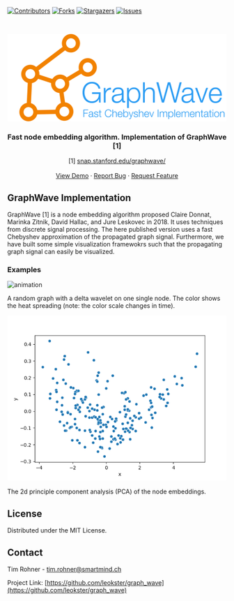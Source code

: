 <!--
*** Thanks for checking out the Best-README-Template. If you have a suggestion
*** that would make this better, please fork the repo and create a pull request
*** or simply open an issue with the tag "enhancement".
*** Thanks again! Now go create something AMAZING! :D
***
***
***
*** To avoid retyping too much info. Do a search and replace for the following:
*** leokster, graph_wave, twitter_handle, email, Variational Autoencoder, project_description
-->



<!-- PROJECT SHIELDS -->
<!--
*** I'm using markdown "reference style" links for readability.
*** Reference links are enclosed in brackets [ ] instead of parentheses ( ).
*** See the bottom of this document for the declaration of the reference variables
*** for contributors-url, forks-url, etc. This is an optional, concise syntax you may use.
*** https://www.markdownguide.org/basic-syntax/#reference-style-links
-->
[![Contributors][contributors-shield]][contributors-url]
[![Forks][forks-shield]][forks-url]
[![Stargazers][stars-shield]][stars-url]
[![Issues][issues-shield]][issues-url]
<!--[![MIT License][license-shield]][license-url]
[![LinkedIn][linkedin-shield]][linkedin-url1]
[![LinkedIn][linkedin-shield]][linkedin-url2]-->



<!-- PROJECT LOGO -->
<br />
<p align="center">
  <a href="https://github.com/leokster/graph_wave">
    <img src="images/logo.png" alt="Logo" height="200">
  </a>

  <h3 align="center">Fast node embedding algorithm. Implementation of GraphWave [1]</h3>

  <p align="center">
    [1] <a href="http://snap.stanford.edu/graphwave/">snap.stanford.edu/graphwave/</a>
    <br />
    <!--<a href="https://github.com/leokster/graph_wave"><strong>Explore the docs »</strong></a>
    <br />-->
    <br />
    <a href="https://github.com/leokster/graph_wave/tree/main/examples">View Demo</a>
    ·
    <a href="https://github.com/leokster/graph_wave/issues">Report Bug</a>
    ·
    <a href="https://github.com/leokster/graph_wave/issues">Request Feature</a>
  </p>
</p>



<!-- TABLE OF CONTENTS 
<details open="open">
  <summary><h2 style="display: inline-block">Table of Contents</h2></summary>
  <ol>
    <li>
      <a href="#about-the-project"></a>
      <ul>
        <li><a href="#built-with">Built With</a></li>
      </ul>
    </li>
    <li>
      <a href="#getting-started">Getting Started</a>
      <ul>
        <li><a href="#prerequisites">Prerequisites</a></li>
        <li><a href="#installation">Installation</a></li>
      </ul>
    </li>
    <li><a href="#usage">Usage</a></li>
    <li><a href="#roadmap">Roadmap</a></li>
    <li><a href="#contributing">Contributing</a></li>
    <li><a href="#license">License</a></li>
    <li><a href="#contact">Contact</a></li>
    <li><a href="#acknowledgements">Acknowledgements</a></li>
  </ol>
</details>

-->

<!-- ABOUT THE PROJECT -->
## GraphWave Implementation

GraphWave [1] is a node embedding algorithm proposed 
Claire Donnat, Marinka Zitnik, David Hallac, and Jure 
Leskovec in 2018. It uses techniques from discrete signal
processing. The here published version uses a fast Chebyshev
approximation of the propagated graph signal. Furthermore, 
we have built some simple visualization framewokrs such that
the propagating graph signal can easily be visualized.



### Examples

![animation][animation]



A random graph with a delta wavelet on one single node. The color shows
the heat spreading (note: the color scale changes in time).

![embedding][embedding]



The 2d principle component analysis (PCA) of the node embeddings.

<!-- LICENSE -->
## License

Distributed under the MIT License.


<!-- CONTACT -->
## Contact

Tim Rohner - tim.rohner@smartmind.ch

Project Link: [https://github.com/leokster/graph_wave](https://github.com/leokster/graph_wave)







<!-- MARKDOWN LINKS & IMAGES -->
<!-- https://www.markdownguide.org/basic-syntax/#reference-style-links -->
[contributors-shield]: https://img.shields.io/github/contributors/leokster/graph_wave.svg?style=for-the-badge
[contributors-url]: https://github.com/leokster/graph_wave/graphs/contributors
[forks-shield]: https://img.shields.io/github/forks/leokster/graph_wave.svg?style=for-the-badge
[forks-url]: https://github.com/leokster/graph_wave/network/members
[stars-shield]: https://img.shields.io/github/stars/leokster/graph_wave.svg?style=for-the-badge
[stars-url]: https://github.com/leokster/graph_wave/stargazers
[issues-shield]: https://img.shields.io/github/issues/leokster/graph_wave.svg?style=for-the-badge
[issues-url]: https://github.com/leokster/graph_wave/issues
[license-shield]: https://img.shields.io/github/license/leokster/graph_wave.svg?style=for-the-badge
[license-url]: https://github.com/leokster/graph_wave/blob/master/LICENSE.txt
[linkedin-shield]: https://img.shields.io/badge/-LinkedIn-black.svg?style=for-the-badge&logo=linkedin&colorB=555
[linkedin-url1]: https://linkedin.com/in/tim-rohner
[linkedin-url2]: https://linkedin.com/in/koen-van-walstijn
[logo]: images/logo.png
[animation]: images/output.gif
[embedding]: images/embedding.png